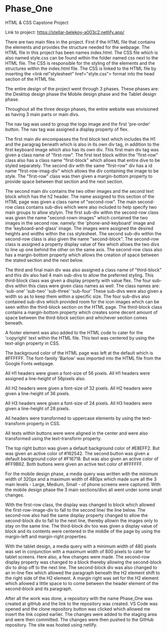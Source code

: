 # Phase_One
HTML &amp; CSS Capstone Project

Link to project: https://stellar-belekoy-a003c2.netlify.app/


There are two main files in the project. First if the HTML file that contains the elements and provides the structure needed for the webpage. The HTML file in this project has been names index.html.
The CSS file which is also named style.css can be found within the folder named css next to the HTML file.
The CSS is responsible for the styling of the elements and the structures within the index.html file. The CSS is linked to the HTML file by inserting the <link rel"stylesheet" href="style.css"> format into the head section of the HTML file.

The entire design of the project went through 3 phases. These phases are:
the Desktop design phase
the Mobile design phase and
the Tablet design phase.

Throughout all the three design phases, the entire website was envisioned as having 3 main parts or main divs.

The nav tag was used to group the logo image and the first 'pre-order' button.
The nav tag was assigned a display property of flex.

The first main div encompasses the first block text which includes the H1 and the paragrag beneath which is also in its own 
div tag, in addition to the first keyboard image which also has its own div.
This first main div tag was given a class name of "first-row".
The first text block within the "first-row" class also has a class name "first-block" which allows that entire dive to be styled separately.
The second div with the same "first-row" div has a id name "first-row-imag-div" which allows the div containing the image to be style.
The "first-row" class was then given a margin-bottom property to provide space between that section and the next section.

The second main div contains the two other images and the second text block which has the h2 header.
The name assigned to this section of the HTML page was given a class name of "second-row".
The main second-row class contains sub-divs which were also included to help specify two main groups to allow stylyin.
The first sub-div within the second-row class was given the name "second-rown-images" which contained the two images in the second row. namely: the 'phone-and-keyboard' image and the 'keyboard-and-glass' image.
The images were assigned the desired heights and widths within the css stylesheet.
The second sub-div within the second-row class is also given the name "second-block".
The second-row class is assigned a property display value of flex which allows the two divs to line up one behind the other on the same axis.
The second-row class also has a margin-bottom property which allows the creation of space between the stated section and the next below.

The third and final main div was also assigned a class name of "third-block" and this div also had 4 main sub-divs to allow the preferred styling.
This third-block class was given a display property with value flex.
The four sub-divs within this class were given class names as well. The class names are:
'sub-one'
'sub-two'
'sub-three'
'sub-four'
These sub-divs were also given a width so as to keep them within a specific size.
The four sub-divs also contained sub-divs which provided room for the icon images which can be seen within the third-block section on the HTML page.
The third-block class contains a margin-bottom property which creates some decent amount of space between the third-block section and whichever section comes beneath.

A footer element was also added to the HTML code to cater for the 'copyright' text within the HTML file. This text was centered by using the text-align property in CSS.

The background color of the HTML page was left at the default which is #FFFFFF.
The font-family 'Barlow' was imported into the HTML file from the Google Fonts webpage.

All H1 headers were given a font-size of 56 pixels.
All H1 headers were assigned a line-height of 56pixels also.

All H2 headers were given a font-size of 32 pixels.
All H2 headers were given a line-height of 36 pixels.

All H3 headers were given a font-size of 24 pixels.
All H3 headers were given a line-height of 28 pixels.

All headers were transformed to uppercase elements by using the text-transform property in CSS.

All texts within buttons were were aligned in the center and were also transformed using the text-transform property.

The top right button was given a default background color of #E8EFF2. But was given an active color of #162542.
The second button was given a default background color of #F16718. But was also given an active color of #FF9B62.
Both buttons were given an active text color of #FFFFFF.


<!-- Mobile design -->
For the mobile design phase, a media query was written with the minimum width of 320px and a maximum width of 480px which made sure all the 3 main levels - Large, Medium, Small - of phone screens were captured.
With the mobile design phase the 3 main sections/divs all went under some small changes.

With the first-row class, the display was changed to block which allowed the first-row-image-div to fall to the second line/ the line below. 
The second-row also had the same display property changed to allow the second-block div to fall to the next line, thereby allowin the images only to stay on the same line.
The third-block div too was given a display value of block and its contents were centered in the middle of the page by using the margin-left and margin-right properties.


<!-- tablet design -->
With the tablet design, a media query with a minimum width of 480 pixels was set in conjunction with a maximum width of 800 pixels to cater for tablet screens.
Here also, a few changes were made. The second-row display property was changed to a block thereby allowing the second-block div to drop off to the next line.
The second-block div was also changed to an in-line flex which allowed the paragraph beneath the H2 element shift to the right side of the H2 element. A margin right was set for the H2 element which allowed a little space to to come between the header element of the second-block and its paragraph.


After all the work was done, a repository with the name Phase_One was created at gitHub and the link to the repository was created. VS Code was opened and the clone repository button was clicked which allowed me insert the link copied earlier. The changes were added to the staging area and were then committed. The changes were then pushed to the GitHub repository. The site was hosted using netlify.


